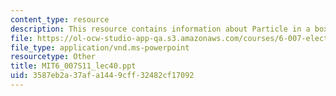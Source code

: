 ```yaml
---
content_type: resource
description: This resource contains information about Particle in a box.
file: https://ol-ocw-studio-app-qa.s3.amazonaws.com/courses/6-007-electromagnetic-energy-from-motors-to-lasers-spring-2011/3587eb2a37afa1449cff32482cf17092_MIT6_007S11_lec40.ppt
file_type: application/vnd.ms-powerpoint
resourcetype: Other
title: MIT6_007S11_lec40.ppt
uid: 3587eb2a-37af-a144-9cff-32482cf17092
---
```

